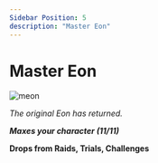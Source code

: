 ```yaml
---
Sidebar Position: 5
description: "Master Eon"
---
```


# Master Eon

![meon](https://vwiki.valorserver.com/api/item/picture/master%20eon)

<i>The original Eon has returned.</i>

***Maxes your character (11/11)***

**Drops from Raids, Trials, Challenges**
